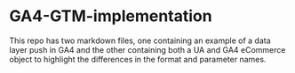 # GA4-GTM-implementation
This repo has two markdown files, one containing an example of a data layer push in GA4 and the other containing both a UA and GA4 eCommerce object to highlight the differences in the format and parameter names. 
